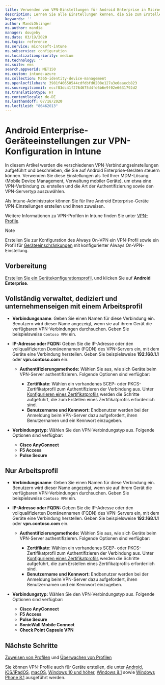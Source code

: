 ```yaml
---
title: Verwenden von VPN-Einstellungen für Android Enterprise in Microsoft Intune – Azure | Microsoft-Dokumentation
description: Lernen Sie alle Einstellungen kennen, die Sie zum Erstellen von VPN-Verbindungen auf Android Enterprise-Geräten in Microsoft Intune benötigen. Geben Sie den Namen der Verbindung und die IP-Adresse oder FQDN des VPN-Servers ein. Wählen Sie die Art der Authentifizierung von Benutzern sowie die Verbindungstypen Citrix, SonicWall, Check Point Capsule und Pulse Secure aus.
keywords: ''
author: MandiOhlinger
ms.author: mandia
manager: dougeby
ms.date: 03/19/2020
ms.topic: reference
ms.service: microsoft-intune
ms.subservice: configuration
ms.localizationpriority: medium
ms.technology: ''
ms.suite: ems
search.appverid: MET150
ms.custom: intune-azure
ms.collection: M365-identity-device-management
ms.openlocfilehash: 3981f40650544cdfdbfd0208e127a3e0aaecb823
ms.sourcegitcommit: eccf83dc41f2764675d4fd6b6e9f02e6631792d2
ms.translationtype: HT
ms.contentlocale: de-DE
ms.lasthandoff: 07/18/2020
ms.locfileid: "86462013"
---
```

# <a name="android-enterprise-device-settings-to-configure-vpn-in-intune"></a>Android Enterprise-Geräteeinstellungen zur VPN-Konfiguration in Intune

In diesem Artikel werden die verschiedenen VPN-Verbindungseinstellungen aufgeführt und beschrieben, die Sie auf Android Enterprise-Geräten steuern können. Verwenden Sie diese Einstellungen als Teil Ihrer MDM-Lösung (Mobile Device Management, Verwaltung mobiler Geräte), um etwa eine VPN-Verbindung zu erstellen und die Art der Authentifizierung sowie den VPN-Servertyp auszuwählen.

Als Intune-Administrator können Sie für Ihre Android Enterprise-Geräte VPN-Einstellungen erstellen und ihnen zuweisen. 

Weitere Informationen zu VPN-Profilen in Intune finden Sie unter [VPN-Profile](vpn-settings-configure.md).

> [!NOTE]
> Erstellen Sie zur Konfiguration des Always On-VPN ein VPN-Profil sowie ein Profil für [Geräteeinschränkungen](device-restrictions-android-for-work.md#connectivity) mit konfigurierter Always On-VPN-Einstellung.

## <a name="before-you-begin"></a>Vorbereitung

[Erstellen Sie ein Gerätekonfigurationsprofil](vpn-settings-configure.md), und klicken Sie auf **Android Enterprise**.

## <a name="fully-managed-dedicated-and-corporate-owned-work-profile"></a>Vollständig verwaltet, dediziert und unternehmenseigen mit einem Arbeitsprofil

- **Verbindungsname**: Geben Sie einen Namen für diese Verbindung ein. Benutzern wird dieser Name angezeigt, wenn sie auf ihrem Gerät die verfügbaren VPN-Verbindungen durchsuchen. Geben Sie beispielsweise `Contoso VPN` ein.
- **IP-Adresse oder FQDN:** Geben Sie die IP-Adresse oder den vollqualifizierten Domänennamen (FQDN) des VPN-Servers ein, mit dem Geräte eine Verbindung herstellen. Geben Sie beispielsweise **192.168.1.1** oder **vpn.contoso.com** ein.

  - **Authentifizierungsmethode:** Wählen Sie aus, wie sich Geräte beim VPN-Server authentifizieren. Folgende Optionen sind verfügbar:
  
    - **Zertifikate:** Wählen ein vorhandenes SCEP- oder PKCS-Zertifikatprofil zum Authentifizieren der Verbindung aus. Unter [Konfigurieren eines Zertifikatprofils](../protect/certificates-configure.md) werden die Schritte aufgeführt, die zum Erstellen eines Zertifikatprofils erforderlich sind.
    - **Benutzername und Kennwort:** Endbenutzer werden bei der Anmeldung beim VPN-Server dazu aufgefordert, ihren Benutzernamen und ein Kennwort einzugeben.

- **Verbindungstyp:** Wählen Sie den VPN-Verbindungstyp aus. Folgende Optionen sind verfügbar:

  - **Cisco AnyConnect**
  - **F5 Access**
  - **Pulse Secure**

## <a name="work-profile-only"></a>Nur Arbeitsprofil

- **Verbindungsname**: Geben Sie einen Namen für diese Verbindung ein. Benutzern wird dieser Name angezeigt, wenn sie auf ihrem Gerät die verfügbaren VPN-Verbindungen durchsuchen. Geben Sie beispielsweise `Contoso VPN` ein.
- **IP-Adresse oder FQDN:** Geben Sie die IP-Adresse oder den vollqualifizierten Domänennamen (FQDN) des VPN-Servers ein, mit dem Geräte eine Verbindung herstellen. Geben Sie beispielsweise **192.168.1.1** oder **vpn.contoso.com** ein.

  - **Authentifizierungsmethode:** Wählen Sie aus, wie sich Geräte beim VPN-Server authentifizieren. Folgende Optionen sind verfügbar:
  
    - **Zertifikate:** Wählen ein vorhandenes SCEP- oder PKCS-Zertifikatprofil zum Authentifizieren der Verbindung aus. Unter [Konfigurieren eines Zertifikatprofils](../protect/certificates-configure.md) werden die Schritte aufgeführt, die zum Erstellen eines Zertifikatprofils erforderlich sind.
    - **Benutzername und Kennwort:** Endbenutzer werden bei der Anmeldung beim VPN-Server dazu aufgefordert, ihren Benutzernamen und ein Kennwort einzugeben.

- **Verbindungstyp:** Wählen Sie den VPN-Verbindungstyp aus. Folgende Optionen sind verfügbar:

  - **Cisco AnyConnect**
  - **F5 Access**
  - **Pulse Secure**
  - **SonicWall Mobile Connect**
  - **Check Point Capsule VPN**

## <a name="next-steps"></a>Nächste Schritte

[Zuweisen von Profilen](device-profile-assign.md) und [Überwachen von Profilen](device-profile-monitor.md)

Sie können VPN-Profile auch für Geräte erstellen, die unter [Android](vpn-settings-android.md), [iOS/iPadOS](vpn-settings-ios.md), [macOS](vpn-settings-macos.md), [Windows 10 und höher](vpn-settings-windows-10.md), [Windows 8.1](vpn-settings-windows-8-1.md) sowie [Windows Phone 8.1](vpn-settings-windows-phone-8-1.md) ausgeführt werden.
